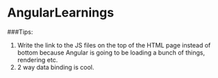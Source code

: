 # AngularLearnings

###Tips:
1. Write the link to the JS files on the top of the HTML page instead of bottom because Angular is going to be loading a bunch of things, rendering etc.
2. 2 way data binding is cool.
